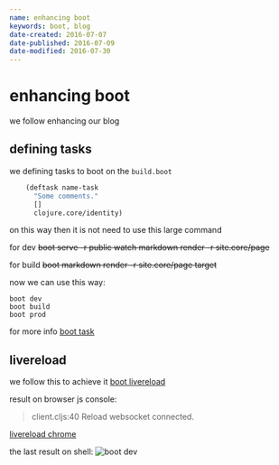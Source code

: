 ```yaml
---
name: enhancing boot
keywords: boot, blog
date-created: 2016-07-07
date-published: 2016-07-09
date-modified: 2016-07-30
---
```


# enhancing boot

we follow enhancing our blog

## defining tasks
we defining tasks to boot on the `build.boot`

```clojure
    (deftask name-task
      "Some comments."
      []
      clojure.core/identity)
```
on this way then it is not need to use this large command

for dev
~~boot serve -r public watch markdown render -r site.core/page~~

for build
~~boot markdown render -r site.core/page target~~

now we can use this way:

    boot dev
    boot build
    boot prod

for more info
[boot task](https://github.com/boot-clj/boot/wiki/Tasks)

## livereload
we follow this to achieve it [boot livereload](https://github.com/Deraen/boot-livereload)

result on browser js console:
> client.cljs:40 Reload websocket connected.


[livereload chrome](https://chrome.google.com/webstore/detail/livereload/jnihajbhpnppcggbcgedagnkighmdlei)

the last result on shell:
![boot dev](https://cloud.githubusercontent.com/assets/3462917/16180229/bc0cbdcc-367f-11e6-8b23-aa1fb8eada85.png)
